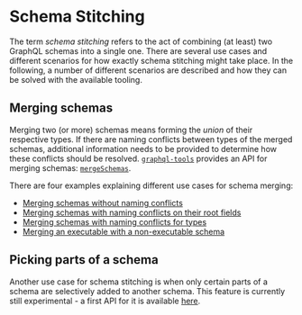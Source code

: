 # Schema Stitching

The term _schema stitching_ refers to the act of combining (at least) two GraphQL schemas into a single one. There are several use cases and different scenarios for how exactly schema stitching might take place. In the following, a number of different scenarios are described and how they can be solved with the available tooling.

## Merging schemas

Merging two (or more) schemas means forming the _union_ of their respective types. If there are naming conflicts between types of the merged schemas, additional information needs to be provided to determine how these conflicts should be resolved. [`graphql-tools`](https://github.com/apollographql/graphql-tools) provides an API for merging schemas: [`mergeSchemas`](https://www.apollographql.com/docs/graphql-tools/schema-stitching.html#mergeSchemas).

There are four examples explaining different use cases for schema merging:

- [Merging schemas without naming conflicts](./schema-stitching/ex1.md)
- [Merging schemas with naming conflicts on their root fields](./schema-stitching/ex2.md)
- [Merging schemas with naming conflicts for types](./schema-stitching/ex3.md)
- [Merging an executable with a non-executable schema](./schema-stitching/ex4.md)

## Picking parts of a schema

Another use case for schema stitching is when only certain parts of a schema are selectively added to another schema. This feature is currently still experimental - a first API for it is available [here](https://github.com/graphcool/graphql-remote/blob/master/src/collectTypeDefs.ts).

<!-- 

> Another (experimental) idea for dealing with these kinds of issues are _namespaces_ for GraphQL schemas.

### Complement a schema with missing types

Another use case for schema stitching is to simply _complement_ an existing schema with types that are currently missing from it. For example, consider this simple schema:

```graphql
type Query {
  myRepos: [Repository!]!
}
```

Obviously, this schema definition is incomplete: the `Repository` type is missing. Now, GitHub's public GraphQL API does have a `Repository` type, so one thing you can do now is grab this type from the GitHub API and include it in your schema!

This is precisely what [`graphql-remote`](https://github.com/graphcool/graphql-remote) allows you to do with `collectTypeDefs`. 

-->
